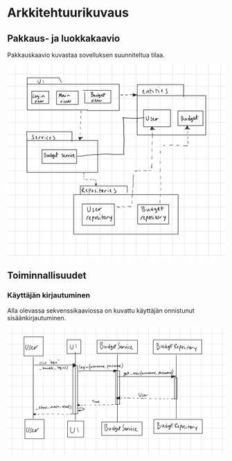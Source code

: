 # Arkkitehtuurikuvaus

## Pakkaus- ja luokkakaavio

Pakkauskaavio kuvastaa sovelluksen suunniteltua tilaa. 

![Pakkausrakenne](./pakkauskaavio.jpg)


## Toiminnallisuudet

### Käyttäjän kirjautuminen

Alla olevassa sekvenssikaaviossa on kuvattu käyttäjän onnistunut sisäänkirjautuminen.

![Login_sekvenssikaavio](./sekvenssikaavio.jpg)
